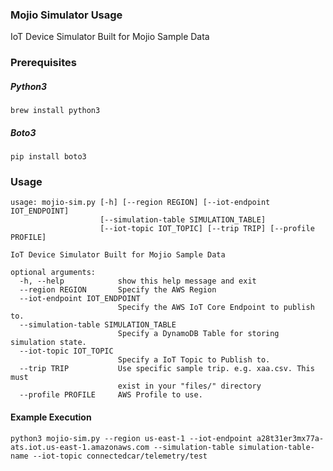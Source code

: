 ### Mojio Simulator Usage
IoT Device Simulator Built for Mojio Sample Data

### Prerequisites
##### Python3
`brew install python3`
##### Boto3
`pip install boto3`

### Usage
```
usage: mojio-sim.py [-h] [--region REGION] [--iot-endpoint IOT_ENDPOINT]
                    [--simulation-table SIMULATION_TABLE]
                    [--iot-topic IOT_TOPIC] [--trip TRIP] [--profile PROFILE]

IoT Device Simulator Built for Mojio Sample Data

optional arguments:
  -h, --help            show this help message and exit
  --region REGION       Specify the AWS Region
  --iot-endpoint IOT_ENDPOINT
                        Specify the AWS IoT Core Endpoint to publish to.
  --simulation-table SIMULATION_TABLE
                        Specify a DynamoDB Table for storing simulation state.
  --iot-topic IOT_TOPIC
                        Specify a IoT Topic to Publish to.
  --trip TRIP           Use specific sample trip. e.g. xaa.csv. This must
                        exist in your "files/" directory
  --profile PROFILE     AWS Profile to use.
```
#### Example Execution
```
python3 mojio-sim.py --region us-east-1 --iot-endpoint a28t31er3mx77a-ats.iot.us-east-1.amazonaws.com --simulation-table simulation-table-name --iot-topic connectedcar/telemetry/test
```
